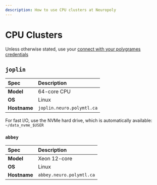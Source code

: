 ```yaml
---
description: How to use CPU clusters at Neuropoly
---
```


# CPU Clusters

Unless otherwise stated, use your [connect with your polygrames credentials](./computing-resources-neuropoly.md#TODO)

## `joplin`

| Spec | Description |
| :--- | :--- |
| **Model** | 64-core CPU |
| **OS** | Linux |
| **Hostname** | `joplin.neuro.polymtl.ca` |

For fast I/O, use the NVMe hard drive, which is automatically available: `~/data_nvme_$USER`

### `abbey`

| Spec | Description |
| :--- | :--- |
| **Model** | Xeon 12-core |
| **OS** | Linux |
| **Hostname** | `abbey.neuro.polymtl.ca` |


